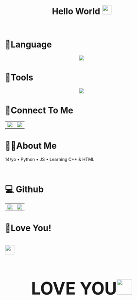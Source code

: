 
<div align="center">
    <h1>Hello World <img width="30px" src="https://emojipedia-us.s3.dualstack.us-west-1.amazonaws.com/thumbs/120/apple/325/waving-hand_1f44b.png" /> </h1>
</div>
‏‏‎ ‎
‏‏‎ ‎


<h1 align="Left">
    📘Language
</h1>
<p align="center">
    <img src="https://skillicons.dev/icons?i=js,python,cpp,html" />
</p>


<h1 align="Left">
    🎈Tools
</h1>
<p align="center">
    <img src="https://skillicons.dev/icons?i=discord,twitter,vscode,blender,ps,powershell,github,git" />
</p>
      






<h1 align="Left">
    🔗Connect To Me
</h1>
</h1>
<table>
  <tr>
    <td align="center" style="padding=0;width=50%;">
    <a  a href="https://discord.com/users/827254269434396712">
      <img align="center" style="padding=0;" src="https://lanyard.cnrad.dev/api/777449557876277249?theme=Dark&animated=true&hideDiscrim=true&borderRadius=20px&idleMessage=Probably%20doing%20something%20"/>
    </a>
    </td>
    <td align="center" style="padding=0;width=50%;">
    <a  a href="https://discord.gg/DhbYaD8tp3">
      <img align="center" style="padding=0;" src="https://discordapp.com/api/guilds/976076812960550952/widget.png?style=banner1"/>
    </a>
    </td>
  </tr>
</table>
</table>











<h1 align="Left">
    🙋‍♂️About Me
</h1>
<div align="Left">
    <p> 14/yo • Python • JS • Learning C++ & HTML <p>
    <p>‎ <p>
</div>



<h1 align="Left">
    💻 Github
</h1>
</h1>
<table>
  <tr>
    <td align="center" style="padding=0;width=50%;">
      <img align="center" style="padding=0;" src="https://github-readme-stats.vercel.app/api?username=xrevix&theme=midnight-purple&show_icons=true&bg_color=0D1117&hide_border=true"/>
    </td>
    <td align="center" style="padding=0;width=50%;">
      <img align="center" style="padding=0;" src="https://github-readme-stats.vercel.app/api/top-langs/?username=xrevix&theme=midnight-purple&layout=compact&bg_color=0D1117&hide_border=true"/>
    </td>
  </tr>
</table>

<h1 align="Left">
    💜Love You!
</h1>
<p align="center">
  <h1>  <img width="30px" src="" /> <h1>
</p>

<div align="center">
    <h1>LOVE YOU<img width="50px" src="https://cdn.discordapp.com/attachments/974725156155031595/976917100318834728/ezgif-4-83452e06d5.png?size=4096" /> </h1>
</div>
